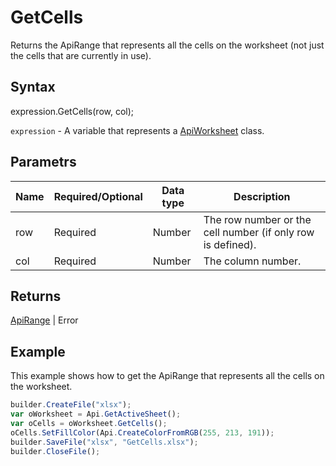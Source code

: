 # GetCells

Returns the ApiRange that represents all the cells on the worksheet (not just the cells that are currently in use).

## Syntax

expression.GetCells(row, col);

`expression` - A variable that represents a [ApiWorksheet](../ApiWorksheet.md) class.

## Parametrs

| **Name** | **Required/Optional** | **Data type** | **Description** |
| ------------- | ------------- | ------------- | ------------- |
| row | Required | Number | The row number or the cell number (if only row is defined). |
| col | Required | Number | The column number. |

## Returns

[ApiRange](../../ApiRange/ApiRange.md) &#124; Error

## Example

This example shows how to get the ApiRange that represents all the cells on the worksheet.

```javascript
builder.CreateFile("xlsx");
var oWorksheet = Api.GetActiveSheet();
var oCells = oWorksheet.GetCells();
oCells.SetFillColor(Api.CreateColorFromRGB(255, 213, 191));
builder.SaveFile("xlsx", "GetCells.xlsx");
builder.CloseFile();
```